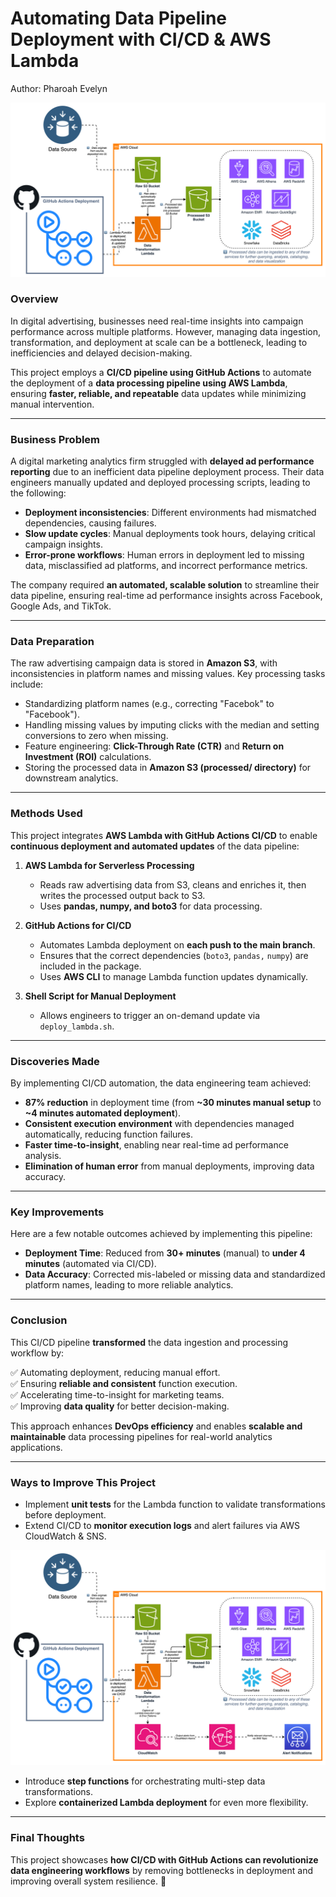# **Automating Data Pipeline Deployment with CI/CD & AWS Lambda**

Author: Pharoah Evelyn

<p align="center">
    <img src=https://github.com/Pharoah0/CI-CD-Pipeline-with-GitHub-Actions/blob/main/images/Main.svg>
</p>

### **Overview**

In digital advertising, businesses need real-time insights into campaign performance across multiple platforms. However, managing data ingestion, transformation, and deployment at scale can be a bottleneck, leading to inefficiencies and delayed decision-making.

This project employs a **CI/CD pipeline using GitHub Actions** to automate the deployment of a **data processing pipeline using AWS Lambda**, ensuring **faster, reliable, and repeatable** data updates while minimizing manual intervention.

---

### **Business Problem**

A digital marketing analytics firm struggled with **delayed ad performance reporting** due to an inefficient data pipeline deployment process. Their data engineers manually updated and deployed processing scripts, leading to the following:

- **Deployment inconsistencies**: Different environments had mismatched dependencies, causing failures.
- **Slow update cycles**: Manual deployments took hours, delaying critical campaign insights.
- **Error-prone workflows**: Human errors in deployment led to missing data, misclassified ad platforms, and incorrect performance metrics.

The company required **an automated, scalable solution** to streamline their data pipeline, ensuring real-time ad performance insights across Facebook, Google Ads, and TikTok.

---

### **Data Preparation**

The raw advertising campaign data is stored in **Amazon S3**, with inconsistencies in platform names and missing values. Key processing tasks include:

- Standardizing platform names (e.g., correcting "Facebok" to "Facebook").
- Handling missing values by imputing clicks with the median and setting conversions to zero when missing.
- Feature engineering: **Click-Through Rate (CTR)** and **Return on Investment (ROI)** calculations.
- Storing the processed data in **Amazon S3 (processed/ directory)** for downstream analytics.

---

### **Methods Used**

This project integrates **AWS Lambda with GitHub Actions CI/CD** to enable **continuous deployment and automated updates** of the data pipeline:

1. **AWS Lambda for Serverless Processing**

   - Reads raw advertising data from S3, cleans and enriches it, then writes the processed output back to S3.
   - Uses **pandas, numpy, and boto3** for data processing.

2. **GitHub Actions for CI/CD**

   - Automates Lambda deployment on **each push to the main branch**.
   - Ensures that the correct dependencies (`boto3`, `pandas,` `numpy`) are included in the package.
   - Uses **AWS CLI** to manage Lambda function updates dynamically.

3. **Shell Script for Manual Deployment**
   - Allows engineers to trigger an on-demand update via `deploy_lambda.sh`.

---

### **Discoveries Made**

By implementing CI/CD automation, the data engineering team achieved:

- **87% reduction** in deployment time (from **~30 minutes manual setup** to **~4 minutes automated deployment**).
- **Consistent execution environment** with dependencies managed automatically, reducing function failures.
- **Faster time-to-insight**, enabling near real-time ad performance analysis.
- **Elimination of human error** from manual deployments, improving data accuracy.

---

### **Key Improvements**

Here are a few notable outcomes achieved by implementing this pipeline:

- **Deployment Time**: Reduced from **30+ minutes** (manual) to **under 4 minutes** (automated via CI/CD).
- **Data Accuracy**: Corrected mis-labeled or missing data and standardized platform names, leading to more reliable analytics.

---

### **Conclusion**

This CI/CD pipeline **transformed** the data ingestion and processing workflow by:

✅ Automating deployment, reducing manual effort.  
✅ Ensuring **reliable and consistent** function execution.  
✅ Accelerating time-to-insight for marketing teams.  
✅ Improving **data quality** for better decision-making.

This approach enhances **DevOps efficiency** and enables **scalable and maintainable** data processing pipelines for real-world analytics applications.

---

### **Ways to Improve This Project**

- Implement **unit tests** for the Lambda function to validate transformations before deployment.
- Extend CI/CD to **monitor execution logs** and alert failures via AWS CloudWatch & SNS.
<p align="center">
    <img src=https://github.com/Pharoah0/CI-CD-Pipeline-with-GitHub-Actions/blob/main/images/Diagram1.svg>
</p>

- Introduce **step functions** for orchestrating multi-step data transformations.
- Explore **containerized Lambda deployment** for even more flexibility.

---

### **Final Thoughts**

This project showcases **how CI/CD with GitHub Actions can revolutionize data engineering workflows** by removing bottlenecks in deployment and improving overall system resilience. 🚀
